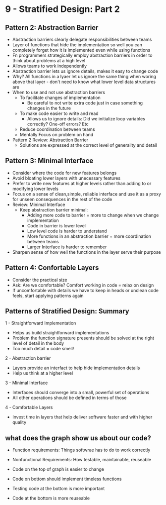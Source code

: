 # 9 - Stratified Design: Part 2

## Pattern 2: Abstraction Barrier

- Abstraction barriers clearly delegate responsibilities between teams
- Layer of functions that hide the implementation so well you can completely forget how it is implemented even while using functions
- Fn programmers strategically employ abstraction barriers in order to think about problems at a high level
- Allows teams to work independently
- Abstraction barrier lets us ignore details, makes it easy to change code
- Why? All functions in a lyaer let us ignore the same thing when woring above that layer - don't need to know what lower level data structures are
- When to use and not use abstraction barriers
  - To facilitate changes of implementation
    - Be careful to not write extra code just in case something changes in the future
  - To make code easier to write and read
    - Allows us to ignore details: Did we initialize loop variables correctly? One-off errors? Etc
  - Reduce coordination between teams
  - Mentally Focus on problem on hand
- Pattern 2 Review: Abstraction Barrier
  - Solutions are expressed at the correct level of generality and detail

## Pattern 3: Minimal Interface

- Consider where the code for new features belongs
- Avoid bloating lower layers with unecessary features
- Prefer to write new features at higher levels rather than adding to or modifying lower levels
- Focus on a sense of clean,simple, reliable interface and use it as a proxy for unseen consequences in the rest of the code
- Review: Minimal Interface
  - Keep abstraction barrier minimal:
    - Adding more code to barrier = more to change when we change implementation
    - Code in barrier is lower level
    - Low level code is harder to understand
    - More functions in an abstraction barrier = more coordination between teams
    - Larger Interface is harder to remember
- Sharpen sense of how well the functions in the layer serve their purpose

## Pattern 4: Confortable Layers

- Consider the practical size
- Ask: Are we comfortable? Comfort working in code = relax on design
- If uncomfortable with details we have to keep in heads or unclean code feels, start applying patterns again

## Patterns of Stratified Design: Summary

1 - Straightforward Implementation

- Helps us build straightforward implementations
- Problem the function signature presents should be solved at the right level of detail in the body
- Too much detail = code smell!

2 - Abstraction barrier

- Layers provide an interfact to help hide implementation details
- Help us think at a higher level

3 - Minimal Interface

- Interfaces should converge into a small, powerful set of operations
- All other operations should be defined in terms of those

4 - Comfortable Layers

- Invest time in layers that help deliver software faster and with higher quality

## what does the graph show us about our code?
  
- Function requirements: Things softwrae has to do to work correctly
- Nonfunctional Requirements: How testable, maintainable, reuseable

- Code on the top of graph is easier to change
- Code on bottom should implement timeless functions
- Testing code at the bottom is more important
- Code at the bottom is more reuseable
